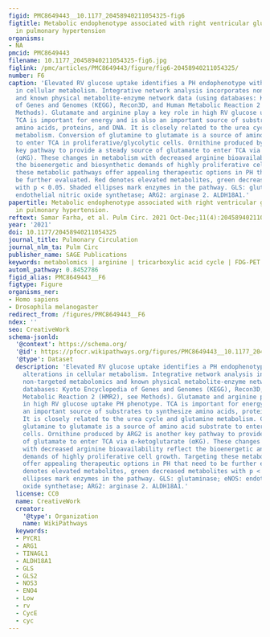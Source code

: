 ```yaml
---
figid: PMC8649443__10.1177_20458940211054325-fig6
figtitle: Metabolic endophenotype associated with right ventricular glucose uptake
  in pulmonary hypertension
organisms:
- NA
pmcid: PMC8649443
filename: 10.1177_20458940211054325-fig6.jpg
figlink: /pmc/articles/PMC8649443/figure/fig6-20458940211054325/
number: F6
caption: 'Elevated RV glucose uptake identifies a PH endophenotype with unique alterations
  in cellular metabolism. Integrative network analysis incorporates non-targeted metabolomics
  and known physical metabolite-enzyme network data (using databases: Kyoto Encyclopedia
  of Genes and Genomes (KEGG), Recon3D, and Human Metabolic Reaction 2 (HMR2), see
  Methods). Glutamate and arginine play a key role in high RV glucose uptake PH phenotype.
  TCA is important for energy and is also an important source of substrates to synthesize
  amino acids, proteins, and DNA. It is closely related to the urea cycle and glutamine
  metabolism. Conversion of glutamine to glutamate is a source of amino acid substrate
  to enter TCA in proliferative/glycolytic cells. Ornithine produced by ARG2 is another
  key pathway to provide a steady source of glutamate to enter TCA via α-ketoglutarate
  (αKG). These changes in metabolism with decreased arginine bioavailability reflect
  the bioenergetic and biosynthetic demands of highly proliferative cell growth. Targeting
  these metabolic pathways offer appealing therapeutic options in PH that need to
  be further evaluated. Red denotes elevated metabolites, green decreased metabolites
  with p < 0.05. Shaded ellipses mark enzymes in the pathway. GLS: glutaminase; eNOS:
  endothelial nitric oxide synthetase; ARG2: arginase 2. ALDH18A1.'
papertitle: Metabolic endophenotype associated with right ventricular glucose uptake
  in pulmonary hypertension.
reftext: Samar Farha, et al. Pulm Circ. 2021 Oct-Dec;11(4):20458940211054325.
year: '2021'
doi: 10.1177/20458940211054325
journal_title: Pulmonary Circulation
journal_nlm_ta: Pulm Circ
publisher_name: SAGE Publications
keywords: metabolomics | arginine | tricarboxylic acid cycle | FDG-PET scan | outcomes
automl_pathway: 0.8452786
figid_alias: PMC8649443__F6
figtype: Figure
organisms_ner:
- Homo sapiens
- Drosophila melanogaster
redirect_from: /figures/PMC8649443__F6
ndex: ''
seo: CreativeWork
schema-jsonld:
  '@context': https://schema.org/
  '@id': https://pfocr.wikipathways.org/figures/PMC8649443__10.1177_20458940211054325-fig6.html
  '@type': Dataset
  description: 'Elevated RV glucose uptake identifies a PH endophenotype with unique
    alterations in cellular metabolism. Integrative network analysis incorporates
    non-targeted metabolomics and known physical metabolite-enzyme network data (using
    databases: Kyoto Encyclopedia of Genes and Genomes (KEGG), Recon3D, and Human
    Metabolic Reaction 2 (HMR2), see Methods). Glutamate and arginine play a key role
    in high RV glucose uptake PH phenotype. TCA is important for energy and is also
    an important source of substrates to synthesize amino acids, proteins, and DNA.
    It is closely related to the urea cycle and glutamine metabolism. Conversion of
    glutamine to glutamate is a source of amino acid substrate to enter TCA in proliferative/glycolytic
    cells. Ornithine produced by ARG2 is another key pathway to provide a steady source
    of glutamate to enter TCA via α-ketoglutarate (αKG). These changes in metabolism
    with decreased arginine bioavailability reflect the bioenergetic and biosynthetic
    demands of highly proliferative cell growth. Targeting these metabolic pathways
    offer appealing therapeutic options in PH that need to be further evaluated. Red
    denotes elevated metabolites, green decreased metabolites with p < 0.05. Shaded
    ellipses mark enzymes in the pathway. GLS: glutaminase; eNOS: endothelial nitric
    oxide synthetase; ARG2: arginase 2. ALDH18A1.'
  license: CC0
  name: CreativeWork
  creator:
    '@type': Organization
    name: WikiPathways
  keywords:
  - PYCR1
  - ARG1
  - TINAGL1
  - ALDH18A1
  - GLS
  - GLS2
  - NOS3
  - ENO4
  - Low
  - rv
  - CycE
  - cyc
---
```

